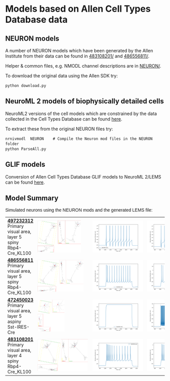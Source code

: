 <h1>Models based on Allen Cell Types Database data</h1>

<h2>NEURON models</h2>

A number of NEURON models which have been generated by the Allen Institute from their data can be found in [483108201/](483108201/) and [486556811/](486556811/).

Helper & common files, e.g. NMODL channel descriptions are in [NEURON/](NEURON/).

To download the original data using the Allen SDK try:

    python download.py

<h2>NeuroML 2 models of biophysically detailed cells</h2>

NeuroML2 versions of the cell models which are constrained by the data 
collected in the Cell Types Database can be found [here](NeuroML2).

To extract these from the original NEURON files try:

    nrnivmodl  NEURON    # Compile the Neuron mod files in the NEURON folder
    python ParseAll.py

<h2>GLIF models</h2>

Conversion of Allen Cell Types Database GLIF models to NeuroML 2/LEMS can be found [here](GLIF/).


<h2>Model Summary</h2>
    
<p style="font-family:arial">Simulated neurons using the NEURON mods and the generated LEMS file:</p>

<table class="tg">
<tbody>
        <tr>
        <td class="tg-0pky"><a href=http://celltypes.brain-map.org/mouse/experiment/electrophysiology/497232312><b>497232312</b></a><br>Primary visual area, layer 5<br>spiny<br>Rbp4-Cre_KL100</td>
        <td class="tg-0pky"><img style="max-width: 250px; max-height: 100px" src= "NeuroML2/Cell_497232312.cell.png"></img></td>
        <td class="tg-0pky"><img style="max-width: 250px; max-height: 100px" src="summary/NEURON_497232312.png"></img></td>
        <td class="tg-0pky"><img style="max-width: 250px; max-height: 100px" src="summary/LEMS_497232312.png"></img></td>
    </tr>
    <tr>
        <td class="tg-0pky"><a href=http://celltypes.brain-map.org/mouse/experiment/electrophysiology/486111903><b>486556811</b></a><br>Primary visual area, layer 5<br>spiny<br>Rbp4-Cre_KL100</td>
        <td class="tg-0pky"><img style="max-width: 250px; max-height: 100px" src= "NeuroML2/Cell_486556811.cell.png"></img></td>
        <td class="tg-0pky"><img style="max-width: 250px; max-height: 100px" src="summary/NEURON_486556811.png"></img></td>
        <td class="tg-0pky"><img style="max-width: 250px; max-height: 100px" src="summary/LEMS_486556811.png"></img></td>
    </tr>
    <tr>
        <td class="tg-0pky"><a href=http://celltypes.brain-map.org/mouse/experiment/electrophysiology/464198958><b>472450023</b></a><br>Primary visual area, layer 5<br>aspiny<br>Sst-IRES-Cre</td>
        <td class="tg-0pky"><img style="max-width: 250px; max-height: 100px" src= "NeuroML2/Cell_472450023.cell.png"></img></td>
        <td class="tg-0pky"><img style="max-width: 250px; max-height: 100px" src="summary/NEURON_472450023.png"></img></td>
        <td class="tg-0pky"><img style="max-width: 250px; max-height: 100px" src="summary/LEMS_472450023.png"></img></td>
    </tr>
    <tr>
        <td class="tg-0pky"><a href=http://celltypes.brain-map.org/mouse/experiment/electrophysiology/479704527><b>483108201</b></a><br>Primary visual area, layer 4<br>spiny<br>Rbp4-Cre_KL100</td>
        <td class="tg-0pky"><img style="max-width: 250px; max-height: 100px" src= "NeuroML2/Cell_483108201.cell.png"></img></td>
        <td class="tg-0pky"><img style="max-width: 250px; max-height: 100px" src="summary/NEURON_483108201.png"></img></td>
        <td class="tg-0pky"><img style="max-width: 250px; max-height: 100px" src="summary/LEMS_483108201.png"></img></td>
    </tr>
</tbody>
</table>